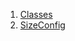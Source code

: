 

1. [Classes](services_size_config/services_size_config-library.html#classes)
2. [SizeConfig](services_size_config/SizeConfig-class.html)
